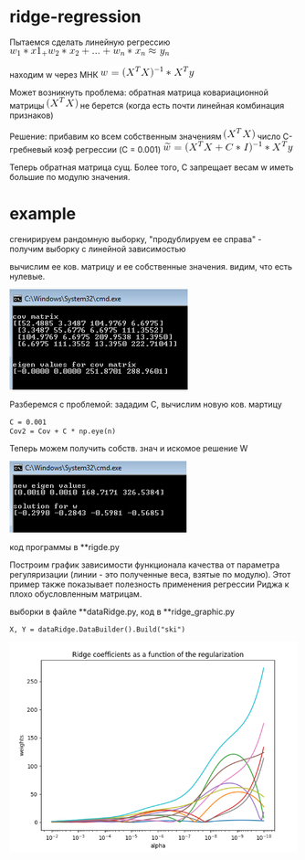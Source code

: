 # ridge-regression

Пытаемся сделать линейную регрессию
![](https://raw.githubusercontent.com/okiochan/ridge-regression/master/CodeCogsEqn.gif)

находим w через МНК ![](https://raw.githubusercontent.com/okiochan/ridge-regression/master/CodeCogsEqn(1).gif)

Может возникнуть проблема: обратная матрица ковариационной матрицы  ![](https://raw.githubusercontent.com/okiochan/ridge-regression/master/CodeCogsEqn(2).gif) не берется (когда есть почти линейная комбинация признаков)

Решение: прибавим ко всем собственным значениям ![](https://raw.githubusercontent.com/okiochan/ridge-regression/master/CodeCogsEqn(2).gif) число С-гребневый коэф регрессии (C = 0.001)
![](https://raw.githubusercontent.com/okiochan/ridge-regression/master/CodeCogsEqn(3).gif)

Теперь обратная матрица сущ. Более того, С запрещает весам w иметь большие по модулю значения. 

# example

сгенирируем рандомную выборку, "продублируем ее справа" - получим выборку с линейной зависимостью 

вычислим ее ков. матрицу и ее собственные значения. видим, что есть нулевые.

![](https://raw.githubusercontent.com/okiochan/ridge-regression/master/1.png)

Разберемся с проблемой: зададим С, вычислим новую ков. мартицу
```
С = 0.001
Cov2 = Cov + С * np.eye(n)
```
Теперь можем получить собств. знач и искомое решение W

![](https://raw.githubusercontent.com/okiochan/ridge-regression/master/2.png)

код программы в **rigde.py

Построим	график	зависимости	функционала	качества	от	параметра	регуляризации (линии - это полученные веса, взятые по модулю).
Этот пример также показывает полезность применения регрессии Риджа к плохо обусловленным матрицам.

выборки в файле **dataRidge.py, код в **ridge_graphic.py
```
X, Y = dataRidge.DataBuilder().Build("ski")
```

![](https://raw.githubusercontent.com/okiochan/ridge-regression/master/r1.png)